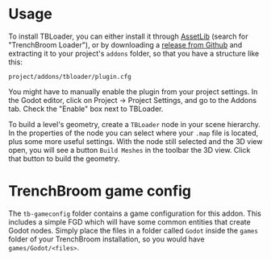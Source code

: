 # Usage
To install TBLoader, you can either install it through [AssetLib](https://godotengine.org/asset-library/asset/1265)
(search for "TrenchBroom Loader"), or by downloading a [release from Github](https://github.com/codecat/godot-tbloader/releases)
and extracting it to your project's `addons` folder, so that you have a structure like this:
```
project/addons/tbloader/plugin.cfg
```

You might have to manually enable the plugin from your project settings. In the Godot editor, click
on Project -> Project Settings, and go to the Addons tab. Check the "Enable" box next to TBLoader.

To build a level's geometry, create a `TBLoader` node in your scene hierarchy. In the properties of
the node you can select where your `.map` file is located, plus some more useful settings. With the
node still selected and the 3D view open, you will see a button `Build Meshes` in the toolbar the 3D
view. Click that button to build the geometry.

# TrenchBroom game config
The `tb-gameconfig` folder contains a game configuration for this addon. This includes a simple FGD
which will have some common entities that create Godot nodes. Simply place the files in a folder
called `Godot` inside the `games` folder of your TrenchBroom installation, so you would have
`games/Godot/<files>`.
